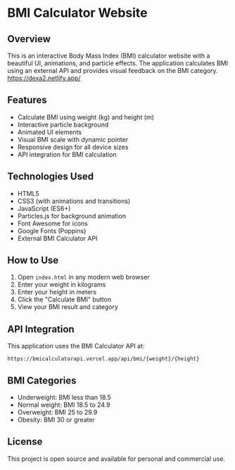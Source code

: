 # BMI Calculator Website

## Overview
This is an interactive Body Mass Index (BMI) calculator website with a beautiful UI, animations, and particle effects. The application calculates BMI using an external API and provides visual feedback on the BMI category.
https://dexa2.netlify.app/

## Features
- Calculate BMI using weight (kg) and height (m)
- Interactive particle background
- Animated UI elements
- Visual BMI scale with dynamic pointer
- Responsive design for all device sizes
- API integration for BMI calculation

## Technologies Used
- HTML5
- CSS3 (with animations and transitions)
- JavaScript (ES6+)
- Particles.js for background animation
- Font Awesome for icons
- Google Fonts (Poppins)
- External BMI Calculator API

## How to Use
1. Open `index.html` in any modern web browser
2. Enter your weight in kilograms
3. Enter your height in meters
4. Click the "Calculate BMI" button
5. View your BMI result and category

## API Integration
This application uses the BMI Calculator API at:
```
https://bmicalculatorapi.vercel.app/api/bmi/{weight}/{height}
```

## BMI Categories
- Underweight: BMI less than 18.5
- Normal weight: BMI 18.5 to 24.9
- Overweight: BMI 25 to 29.9
- Obesity: BMI 30 or greater

## License
This project is open source and available for personal and commercial use.

